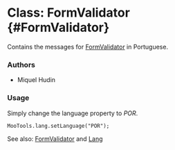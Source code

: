 Class: FormValidator {#FormValidator}
=====================================

Contains the messages for [FormValidator][] in Portuguese.

### Authors

* Miquel Hudin

### Usage

Simply change the language property to *POR*.

	MooTools.lang.setLanguage("POR");

See also: [FormValidator][] and [Lang][]

[FormValidator]: http://www.mootools.net/docs/more/Forms/FormValidator#FormValidator
[Lang]: http://www.mootools.net/docs/more/Core/Lang